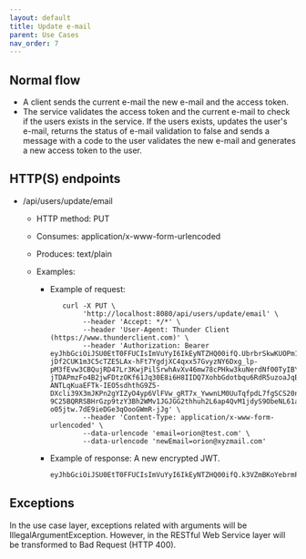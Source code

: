 ```yaml
---
layout: default
title: Update e-mail
parent: Use Cases
nav_order: 7
---
```


## Normal flow

* A client sends the current e-mail the new e-mail and the access token.
* The service validates the access token and the current e-mail to check
  if the users exists in the service. If the users exists, updates the user's
  e-mail, returns the status of e-mail validation to false and sends a message
  with a code to the user validates the new e-mail and generates a new access
  token to the user.

## HTTP(S) endpoints

* /api/users/update/email
  * HTTP method: PUT
  * Consumes: application/x-www-form-urlencoded
  * Produces: text/plain
  * Examples:

    * Example of request:

        ```shell
           curl -X PUT \
                'http://localhost:8080/api/users/update/email' \
                --header 'Accept: */*' \
                --header 'User-Agent: Thunder Client (https://www.thunderclient.com)' \
                --header 'Authorization: Bearer eyJhbGciOiJSU0EtT0FFUCIsImVuYyI6IkEyNTZHQ00ifQ.UbrbrSkwKUOPm12kdcrbwroXe8cwPRg9tLN0ovxEB89bm9LNPYTj6qATOAHrObG-jDf2CUK1m3C5cTZE5LAx-hFt7YgdjXC4qxx57GvyzNY6Dxg_lp-pM3fEvw3CBQujRD47Lr3KwjPilSrwhAvXv46mw78cPHkw3kuNerdNf00TyIBYFobKezFxqT-jTDAPmzFo4B2jwFDtzOKf61Jq30E8i6H8IIDQ7XohbGdotbqu6RdR5uzoaJqB8ylz1hNXGWaBFD3GrsyCeFX9G6zgs998BoIhceKOksEZYhR7TD9q8SIuZWQTeIcgtuLBNMeQ7PV04bvZAyNCcN45sD7QJw.rwzVRmyTL16f1s9i.JrGJwG-ANTLqKuaEFTk-IEO5sdhthG9Z5-DXcli39X3mJKPn2gYIZyO4yp6VlFVw_gRT7x_YwwnLM0UuTqfpdL7fgSCS20nhC1fJYd0fvZCPLHBtJUDdo7gkswmG6eb4M1QENDkK96biwRGq0sCG5dZPfkDp1PXJQyF63phEPEb9Bo6xVzoJjJl-9C25BQRRSBHrGzp9tzY3Bh2WMv1JGJGG2thhuh2L6ap4QvM1jdyS9ObeNL61al_4UIk8CesZ0a5enheICPaL5YfbMHpwCWd3PutmABr-o05jtw.7dE9ieDGe3qOooGWmR-jJg' \
                --header 'Content-Type: application/x-www-form-urlencoded' \
                --data-urlencode 'email=orion@test.com' \
                --data-urlencode 'newEmail=orion@xyzmail.com'
        ```

    * Example of response: A new encrypted JWT.

        ```txt
       eyJhbGciOiJSU0EtT0FFUCIsImVuYyI6IkEyNTZHQ00ifQ.k3VZmBKoYebrmPQcV5vVrNG1d1s-Ee4Szjh--iUwHClWzOLZfHWBRNHAcp70IS7VZM6JcAtVqXmLHP9quaR3OxSpUAAcgxnG-zIt6ogkd9vxiCttgwNGAqnd4pWUZ9ie4AWi9S-subt5KXDQ41kEuMLMJ2ufHLc4yU7XmKm5rkEWwXTjmmJCfb-soreb1bUpZ-SfoQ3zVX9MWoHYInnjzyZYLUfQIq0JfZZhKx4v689aE27nCek5iol-42LsQzowOTa9kvzxbN9ZofP_mVSuuXNJk7lTTZqX8ZU-BlwA27_W0t0sDj3Ka8H2GYyqAIBbUcWc_MdeHDnUQWeAMF57Aw.LPYiVFh9FxVW2D57.JwHCxJsICElkF85gTBpgX1fOirjFohzWGFeozzfjuyrrC_PJJhzHIR1tsZ6lfQi7jrjHeCT-aRjOW2r-U-baEbkguEzCYyG68ynFjjU65kajeoKSgoI4SVgdByK_bnHGhv-CTUzv4d4gD0Jt0OYw9H9a5QvozA9r_RiRdF-WwEYoyYSlvIxzxx3hlL07tbYO6z_dcEcd_-Y3ylKooRSXsoG_FSd6IzuJqlD10Ixax1uL-bmap2rUEqMjpcnIcMiyL9nF_-PhAjC7FnhCWJUtkj9NGzxPxZqiak-Wc8c2SdXf0vRKaiL72MkIxRo.1IQPzuVpukQwyqBA9S0rZA
        ```

## Exceptions

In the use case layer, exceptions related with arguments will be
IllegalArgumentException. However, in the RESTful Web Service layer will be
transformed to Bad Request (HTTP 400).
